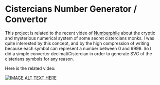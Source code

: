 # Cistercians Number Generator / Convertor

This project is related to the recent video of [Numberphile](https://www.youtube.com/watch?v=9p55Qgt7Ciw) about the cryptic and mysterious numerical system of some secret cistercians monks. I was quite interested by this concept, and by the high compression of writing because each symbol can represent a number between 0 and 9999. So I did a simple converter decimal/Cistercian in order to generate SVG of the cisterians symbols for any reason.

Here is the related video:

[![IMAGE ALT TEXT HERE](https://img.youtube.com/vi/9p55Qgt7Ciw/0.jpg)](https://www.youtube.com/watch?v=9p55Qgt7Ciw)
